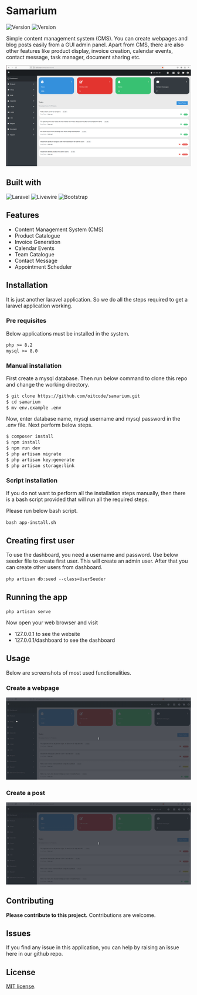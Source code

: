 # Samarium

<img src="https://img.shields.io/badge/Version-0.8.5-blue" alt="Version"> <img src="https://img.shields.io/badge/License-MIT-005530" alt="Version">

Simple content management system (CMS). You can create webpages and
blog posts easily from a GUI admin panel. Apart from CMS, there
are also other features like product display, invoice creation,
calendar events, contact message, task manager, document
sharing etc.

![screenshot](dashboard-screenshot-1.png)

## Built with

<img src="https://img.shields.io/badge/Laravel-FF2D20?style=flat&logo=laravel&logoColor=white" alt="Laravel"> <img src="https://img.shields.io/badge/Livewire-AA2BE2" alt="Livewire"> <img src="https://img.shields.io/badge/Bootstrap-7952B3?style=flat&logo=bootstrap&logoColor=white" alt="Bootstrap">

## Features

- Content Management System (CMS)
- Product Catalogue
- Invoice Generation
- Calendar Events
- Team Catalogue
- Contact Message
- Appointment Scheduler

## Installation

It is just another laravel application. So we do all the steps required to get a
laravel application working. 

### Pre requisites

Below applications must be installed in the system. 

```
php >= 8.2
mysql >= 8.0
```

### Manual installation

First create a mysql database. Then run below command to clone this repo and change
the working directory.

```
$ git clone https://github.com/oitcode/samarium.git
$ cd samarium
$ mv env.example .env
```

Now, enter database name, mysql username and mysql password in the .env file. Next
perform below steps.

```
$ composer install
$ npm install
$ npm run dev
$ php artisan migrate
$ php artisan key:generate
$ php artisan storage:link
```

### Script installation

If you do not want to perform all the installation steps manually,
then there is a bash script provided that will run all the 
required steps.

Please run below bash script.

`bash app-install.sh`

## Creating first user

To use the dashboard, you need a username and password.
Use below seeder file to create first user. This will create
an admin user. After that you can create other users from
dashboard.

`php artisan db:seed --class=UserSeeder`
 
## Running the app

`php artisan serve`

Now open your web browser and visit 
- 127.0.0.1 to see the website
- 127.0.0.1/dashboard to see the dashboard

## Usage

Below are screenshots of most used functionalities. 

### Create a webpage

![screenshot](screenshots/create-webpage-1.gif)

### Create a post

![screenshot](screenshots/create-post-1.gif)

## Contributing

__Please contribute to this project.__ Contributions are welcome.

## Issues

If you find any issue in this application, you can help by raising an issue
here in our github repo.

## License

[MIT license](https://opensource.org/licenses/MIT).
